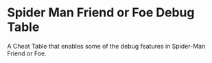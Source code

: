 # Spider Man Friend or Foe Debug Table
A Cheat Table that enables some of the debug features in Spider-Man Friend or Foe.
